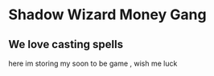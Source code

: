 # Shadow Wizard Money Gang
## We love casting spells

here im storing my soon to be game , wish me luck
